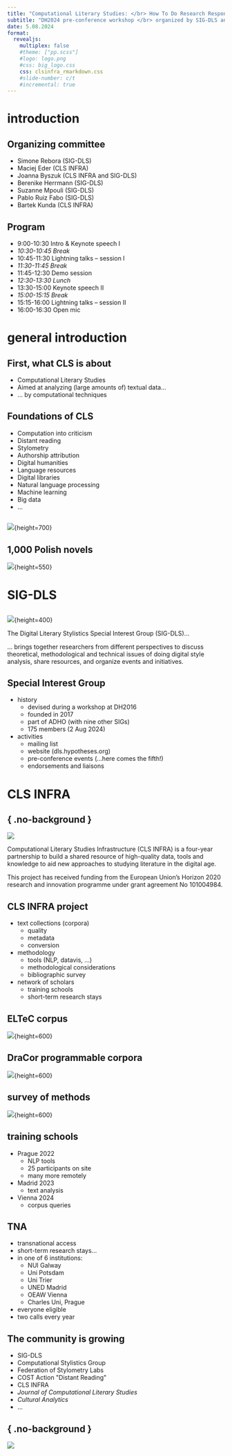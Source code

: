 ```yaml
---
title: "Computational Literary Studies: </br> How To Do Research Responsibly"
subtitle: "DH2024 pre-conference workshop </br> organized by SIG-DLS and CLS INFRA"
date: 5.08.2024 
format: 
  revealjs:
    multiplex: false
    #theme: ["pp.scss"]
    #logo: logo.png
    #css: big_logo.css
    css: clsinfra_rmarkdown.css
    #slide-number: c/t
    #incremental: true
---
```





# introduction 

<link rel="preconnect" href="https://fonts.googleapis.com">
<link rel="preconnect" href="https://fonts.gstatic.com" crossorigin>
<link href="https://fonts.googleapis.com/css2?family=Jost:ital,wght@0,100..900;1,100..900&display=swap" rel="stylesheet">



## Organizing committee

* Simone Rebora (SIG-DLS)
* Maciej Eder (CLS INFRA)
* Joanna Byszuk (CLS INFRA and SIG-DLS)
* Berenike Herrmann (SIG-DLS)
* Suzanne Mpouli (SIG-DLS)
* Pablo Ruiz Fabo (SIG-DLS)
* Bartek Kunda (CLS INFRA)



## Program

* 9:00-10:30 Intro & Keynote speech I
* _10:30-10:45 Break_
* 10:45-11:30 Lightning talks – session I
* _11:30-11:45 Break_
* 11:45-12:30 Demo session
* _12:30-13:30 Lunch_
* 13:30-15:00 Keynote speech II
* _15:00-15:15 Break_
* 15:15-16:00 Lightning talks – session II
* 16:00-16:30 Open mic


# general introduction


## First, what CLS is about

* Computational Literary Studies
* Aimed at analyzing (large amounts of) textual data...
* ... by computational techniques


## Foundations of CLS

* Computation into criticism
* Distant reading 
* Stylometry
* Authorship attribution
* Digital humanities
* Language resources
* Digital libraries
* Natural language processing
* Machine learning
* Big data
* ...


## 

![](https://dracor.org/img/merch/oedipus-tyrannus-print.png){height=700}


## 1,000 Polish novels

![](https://computationalstylistics.github.io/assets/img/network_translationese.png){height=550}







# SIG-DLS


## 

![](https://dls.hypotheses.org/files/2018/02/cropped-6.png){height=400}

The Digital Literary Stylistics Special Interest Group (SIG-DLS)...

... brings together researchers from different perspectives to discuss theoretical, methodological and technical issues of doing digital style analysis, share resources, and organize events and initiatives.


## Special Interest Group

* history
	* devised during a workshop at DH2016
    * founded in 2017
    * part of ADHO (with nine other SIGs)
    * 175 members (2 Aug 2024)
* activities
    * mailing list
    * website (dls.hypotheses.org)
    * pre-conference events (...here comes the fifth!)
    * endorsements and liaisons




# CLS INFRA



## { .no-background }

![](https://clsinfra.io/wp-content/uploads/2021/09/CLS-INFRA_Linear-Long-Logo-Rev-Col.png)

Computational Literary Studies Infrastructure (CLS INFRA) is a four-year partnership to build a shared resource of high-quality data, tools and knowledge to aid new approaches to studying literature in the digital age.

This project has received funding from the European Union’s Horizon 2020 research and innovation programme under grant agreement No 101004984.



## CLS INFRA project

* text collections (corpora)
    * quality
    * metadata
    * conversion
* methodology
    * tools (NLP, datavis, ...)
    * methodological considerations
    * bibliographic survey
* network of scholars
    * training schools
    * short-term research stays




## ELTeC corpus

![](https://raw.githubusercontent.com/computationalstylistics/presentations/master/clsinfra_intro/img/eltec.png){height=600}



## DraCor programmable corpora

![](https://raw.githubusercontent.com/computationalstylistics/presentations/master/clsinfra_intro/img/dracor.png){height=600}


## survey of methods

![](https://raw.githubusercontent.com/computationalstylistics/presentations/master/clsinfra_intro/img/grid.png){height=600}



## training schools

* Prague 2022
    * NLP tools
    * 25 participants on site
    * many more remotely
* Madrid 2023
    * text analysis
* Vienna 2024
    * corpus queries




## TNA

* transnational access
* short-term research stays...
* in one of 6 institutions:
    * NUI Galway
    * Uni Potsdam
    * Uni Trier
    * UNED Madrid
    * OEAW Vienna
    * Charles Uni, Prague
* everyone eligible
* two calls every year



## The community is growing

* SIG-DLS
* Computational Stylistics Group
* Federation of Stylometry Labs
* COST Action "Distant Reading"
* CLS INFRA
* _Journal of Computational Literary Studies_
* _Cultural Analytics_
* ...



## { .no-background }

![](https://clsinfra.io/wp-content/uploads/2021/09/CLS-INFRA_Linear-Long-Logo-Rev-Col.png)



